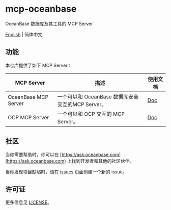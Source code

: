 # mcp-oceanbase
OceanBase 数据库及其工具的 MCP Server

[English](README.md) | 简体中文

## 功能

本仓库提供了如下 MCP Server：

| MCP Server           | 描述                                  | 使用文档                               |
|----------------------|-------------------------------------|------------------------------------|
| OceanBase MCP Server | 一个可以和 OceanBase 数据库安全交互的MCP Server。 | [Doc](doc/oceanbase_mcp_server.md) |
| OCP MCP Server       | 一个可以和 OCP 交互的 MCP Server。           | [Doc](doc/ocp_mcp_server_CN.md)    |


## 社区

当你需要帮助时，你可以在 [https://ask.oceanbase.com](https://ask.oceanbase.com) 上找到开发者和其他的社区伙伴。

当你发现项目缺陷时，请在 [issues](https://github.com/oceanbase/mcp-oceanbase/issues) 页面创建一个新的 issue。

## 许可证

更多信息见 [LICENSE](LICENSE)。